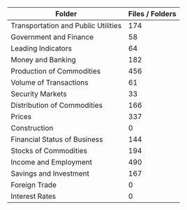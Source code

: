 | Folder                              |   Files / Folders |
|-------------------------------------|-------------------|
| Transportation and Public Utilities |               174 |
| Government and Finance              |                58 |
| Leading Indicators                  |                64 |
| Money and Banking                   |               182 |
| Production of Commodities           |               456 |
| Volume of Transactions              |                61 |
| Security Markets                    |                33 |
| Distribution of Commodities         |               166 |
| Prices                              |               337 |
| Construction                        |                 0 |
| Financial Status of Business        |               144 |
| Stocks of Commodities               |               194 |
| Income and Employment               |               490 |
| Savings and Investment              |               167 |
| Foreign Trade                       |                 0 |
| Interest Rates                      |                 0 |